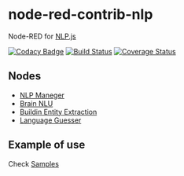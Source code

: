 # node-red-contrib-nlp

Node-RED for [NLP.js](https://github.com/axa-group/nlp.js)

[![Codacy Badge](https://api.codacy.com/project/badge/Grade/358e19b6f98f4a1f8bc8b3d3046ae7f5)](https://app.codacy.com/app/okhiroyuki/node-red-contrib-nlp?utm_source=github.com&utm_medium=referral&utm_content=okhiroyuki/node-red-contrib-nlp&utm_campaign=Badge_Grade_Dashboard)
 [![Build Status](https://travis-ci.org/okhiroyuki/node-red-contrib-nlp.svg?branch=master)](https://travis-ci.org/okhiroyuki/node-red-contrib-nlp) [![Coverage Status](https://coveralls.io/repos/github/okhiroyuki/node-red-contrib-nlp/badge.svg)](https://coveralls.io/github/okhiroyuki/node-red-contrib-nlp)

## Nodes
  - [NLP Maneger](https://github.com/axa-group/nlp.js/blob/master/docs/nlp-manager.md)
  - [Brain NLU](https://github.com/axa-group/nlp.js/blob/master/docs/brain-nlu.md)
  - [Buildin Entity Extraction](https://github.com/axa-group/nlp.js/blob/master/docs/builtin-entity-extraction.md)
  - [Language Guesser](https://github.com/axa-group/nlp.js/blob/master/docs/language-guesser.md)

## Example of use

Check [Samples](https://github.com/okhiroyuki/node-red-contrib-nlp/tree/master/samples)
